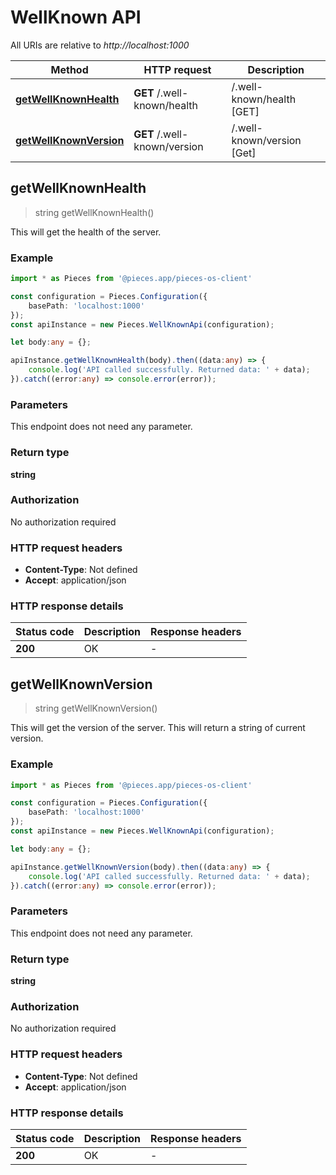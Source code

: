 # WellKnown API

All URIs are relative to *http://localhost:1000*

Method | HTTP request | Description
------------- | ------------- | -------------
[**getWellKnownHealth**](WellKnownApi#getwellknownhealth) | **GET** /.well-known/health | /.well-known/health [GET]
[**getWellKnownVersion**](WellKnownApi#getwellknownversion) | **GET** /.well-known/version | /.well-known/version [Get]


## **getWellKnownHealth**
> string getWellKnownHealth()

This will get the health of the server.

### Example

```typescript
import * as Pieces from '@pieces.app/pieces-os-client'

const configuration = Pieces.Configuration({
    basePath: 'localhost:1000'
});
const apiInstance = new Pieces.WellKnownApi(configuration);

let body:any = {};

apiInstance.getWellKnownHealth(body).then((data:any) => {
    console.log('API called successfully. Returned data: ' + data);
}).catch((error:any) => console.error(error));
```


### Parameters
This endpoint does not need any parameter.


### Return type

**string**

### Authorization

No authorization required

### HTTP request headers

- **Content-Type**: Not defined
- **Accept**: application/json


### HTTP response details
| Status code | Description | Response headers |
|-------------|-------------|------------------|
**200** | OK |  -  |



## **getWellKnownVersion**
> string getWellKnownVersion()

This will get the version of the server. This will return a string of current version.

### Example

```typescript
import * as Pieces from '@pieces.app/pieces-os-client'

const configuration = Pieces.Configuration({
    basePath: 'localhost:1000'
});
const apiInstance = new Pieces.WellKnownApi(configuration);

let body:any = {};

apiInstance.getWellKnownVersion(body).then((data:any) => {
    console.log('API called successfully. Returned data: ' + data);
}).catch((error:any) => console.error(error));
```


### Parameters
This endpoint does not need any parameter.


### Return type

**string**

### Authorization

No authorization required

### HTTP request headers

- **Content-Type**: Not defined
- **Accept**: application/json


### HTTP response details
| Status code | Description | Response headers |
|-------------|-------------|------------------|
**200** | OK |  -  |





